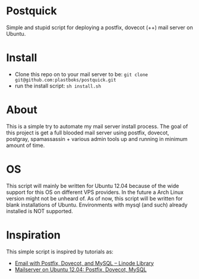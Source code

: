 Postquick
=========
Simple and stupid script for deploying a postfix, dovecot (++) mail server on Ubuntu.

Install
=======
  * Clone this repo on to your mail server to be: `git clone git@github.com:plastboks/postquick.git`
  * run the install script: `sh install.sh`

About
=====
This is a simple try to automate my mail server install process. The goal of this project is get a full blooded mail server using postfix, dovecot, postgray, spamassassin + various admin tools up and running in minimum amount of time.

OS
==
This script will mainly be written for Ubuntu 12.04 because of the wide support for this OS on different VPS providers. In the future a Arch Linux version might not be unheard of.
As of now, this script will be written for blank installations of Ubuntu. Environments with mysql (and such) already installed is NOT supported.

Inspiration 
===========
This simple script is inspired by tutorials as:
  * [Email with Postfix, Dovecot, and MySQL – Linode Library](https://library.linode.com/email/postfix/postfix2.9.6-dovecot2.0.19-mysql)
  * [Mailserver on Ubuntu 12.04: Postfix, Dovecot, MySQL](https://www.exratione.com/2012/05/a-mailserver-on-ubuntu-1204-postfix-dovecot-mysql/)
